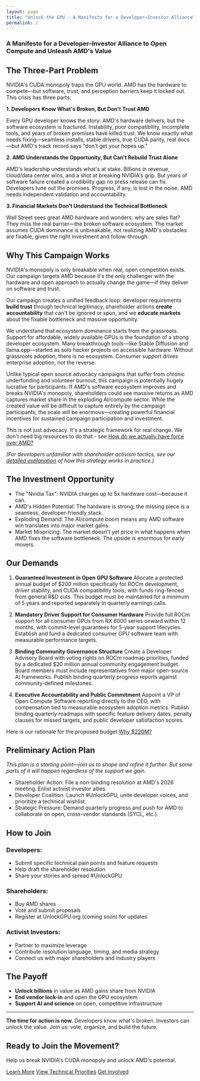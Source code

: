 ```yaml
---
layout: page
title: "Unlock the GPU - A Manifesto for a Developer–Investor Alliance"
permalink: /
---
```


### A Manifesto for a Developer–Investor Alliance to Open Compute and Unleash AMD's Value

## The Three-Part Problem

NVIDIA's CUDA monopoly traps the GPU world. AMD has the hardware to compete—but software, trust, and perception barriers keep it locked out. This crisis has three parts:

**1. Developers Know What's Broken, But Don't Trust AMD**

Every GPU developer knows the story: AMD's hardware delivers, but the software ecosystem is fractured. Instability, poor compatibility, incomplete tools, and years of broken promises have killed trust. We know exactly what needs fixing—seamless installs, stable drivers, true CUDA parity, real docs—but AMD's track record says "don't get your hopes up."

**2. AMD Understands the Opportunity, But Can't Rebuild Trust Alone**

AMD's leadership understands what's at stake. Billions in revenue, cloud/data center wins, and a shot at breaking NVIDIA's grip. But years of software failure created a credibility gap no press release can fix. Developers tune out the promises. Progress, if any, is lost in the noise. AMD needs independent validation and accountability.

**3. Financial Markets Don't Understand the Technical Bottleneck**

Wall Street sees great AMD hardware and wonders: why are sales flat? They miss the real barrier—the broken software ecosystem. The market assumes CUDA dominance is unbreakable, not realizing AMD's obstacles are fixable, given the right investment and follow-through.

## Why This Campaign Works

NVIDIA's monopoly is only breakable when real, open competition exists. Our campaign targets AMD because it's the only challenger with the hardware and open approach to actually change the game—if they deliver on software and trust.

Our campaign creates a unified feedback loop: developer requirements **build trust** through technical legitimacy, shareholder actions **create accountability** that can't be ignored or spun, and we **educate markets** about the fixable bottleneck and massive opportunity.

We understand that ecosystem dominance starts from the grassroots. Support for affordable, widely available GPUs is the foundation of a strong developer ecosystem. Many breakthrough tools—like Stable Diffusion and llama.cpp—started as solo hacker projects on accessible hardware. Without grassroots adoption, there is no ecosystem. Consumer support drives enterprise adoption, not the reverse.

Unlike typical open source advocacy campaigns that suffer from chronic underfunding and volunteer burnout, this campaign is potentially hugely lucrative for participants. If AMD's software ecosystem improves and breaks NVIDIA's monopoly, shareholders could see massive returns as AMD captures market share in the exploding AI/compute sector. While the created value will be difficult to capture entirely by the campaign participants, the scale will be enormous—creating powerful financial incentives for sustained campaign participation and investment.

This is not just advocacy. It's a strategic framework for real change. We don't need big resources to do that - see [How do we actually have force over AMD?](/faq#actual-force)

*(For developers unfamiliar with shareholder activism tactics, see our [detailed explanation](/shareholder-activism) of how this strategy works in practice.)*

## The Investment Opportunity

- The "Nvidia Tax": NVIDIA charges up to 5x hardware cost—because it can.
- AMD's Hidden Potential: The hardware is strong; the missing piece is a seamless, developer-friendly stack.
- Exploding Demand: The AI/compute boom means any AMD software win translates into major market gains.
- Market Mispricing: The market doesn't yet price in what happens when AMD fixes the software bottleneck. The upside is enormous for early movers. 

## Our Demands

1. **Guaranteed Investment in Open GPU Software**
Allocate a protected annual budget of $200 million specifically for ROCm development, driver stability, and CUDA compatibility tools, with funds ring-fenced from general R&D cuts. This budget must be maintained for a minimum of 5 years and reported separately in quarterly earnings calls.

2. **Mandatory Driver Support for Consumer Hardware**
Provide full ROCm support for all consumer GPUs from RX 6000 series onward within 12 months, with commit-level guarantees for 5-year support lifecycles. Establish and fund a dedicated consumer GPU software team with measurable performance targets.

3. **Binding Community Governance Structure**
Create a Developer Advisory Board with voting rights on ROCm roadmap priorities, funded by a dedicated $20 million annual community engagement budget. Board members must include representatives from major open-source AI frameworks. Publish binding quarterly progress reports against community-defined milestones.

4. **Executive Accountability and Public Commitment**
Appoint a VP of Open Compute Software reporting directly to the CEO, with compensation tied to measurable ecosystem adoption metrics. Publish binding quarterly roadmaps with specific feature delivery dates, penalty clauses for missed targets, and public developer satisfaction scores.

Here is our rationale for the proposed budget:[Why $220M?](why_220M.md)

## Preliminary Action Plan

*This plan is a starting point—join us to shape and refine it further. But some parts of it will happen regardless of the support we gain.*
- Shareholder Action: File a non-binding resolution at AMD's 2026 meeting. Enlist activist investor allies.
- Developer Coalition: Launch #UnlockGPU, unite developer voices, and prioritize a technical wishlist.
- Strategic Pressure: Demand quarterly progress and push for AMD to collaborate on open, cross-vendor standards (SYCL, etc.).

## How to Join

### Developers:
- Submit specific technical pain points and feature requests
- Help draft the shareholder resolution
- Share your stories and spread #UnlockGPU

### Shareholders:
- Buy AMD shares
- Vote and submit proposals
- Register at UnlockGPU.org (coming soon) for updates

### Activist Investors:
- Partner to maximize leverage
- Contribute resolution language, timing, and media strategy
- Connect us with major shareholders and industry players


## The Payoff
- **Unlock billions** in value as AMD gains share from NVIDIA
- **End vendor lock-in** and open the GPU ecosystem
- **Support AI and science** on open, competitive infrastructure

---
**The time for action is now.** Developers know what's broken. Investors can unlock the value. Join us: vote, organize, and build the future.

<div class="call-to-action">
  <h2>Ready to Join the Movement?</h2>
  <p>Help us break NVIDIA's CUDA monopoly and unlock AMD's potential.</p>
  <a href="/faq/" class="btn">Learn More</a>
  <a href="/priorities/" class="btn">View Technical Priorities</a>
  <a href="/activism/" class="btn">Get Involved</a>
</div>

